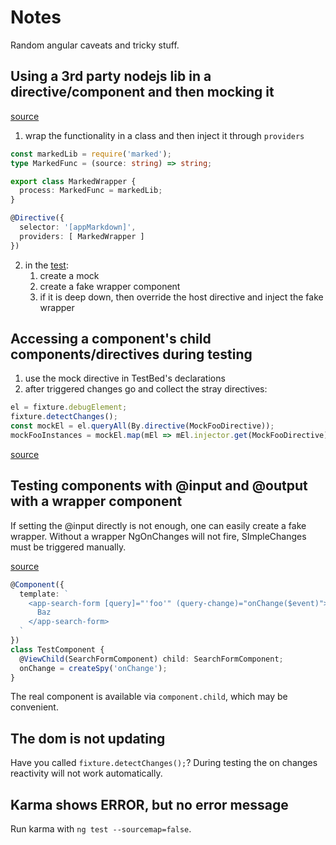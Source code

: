 # Notes

Random angular caveats and tricky stuff.

## Using a 3rd party nodejs lib in a directive/component and then mocking it

[source](./src/app/directives/markdown.directive.ts)

1. wrap the functionality in a class and then inject it through `providers`

```typescript
const markedLib = require('marked');
type MarkedFunc = (source: string) => string;

export class MarkedWrapper {
  process: MarkedFunc = markedLib;
}

@Directive({
  selector: '[appMarkdown]',
  providers: [ MarkedWrapper ]
})
```

2. in the [test](./src/app/directives/markdown.directive.spec.ts):
   1. create a mock
   2. create a fake wrapper component
   3. if it is deep down, then override the host directive and inject the fake wrapper

## Accessing a component's child components/directives during testing

1. use the mock directive in TestBed's declarations
2. after triggered changes go and collect the stray directives:

```typescript
el = fixture.debugElement;
fixture.detectChanges();
const mockEl = el.queryAll(By.directive(MockFooDirective));
mockFooInstances = mockEl.map(mEl => mEl.injector.get(MockFooDirective));
```

[source](./src/app/components/repo-item/repo-item.component.spec.ts)

## Testing components with @input and @output with a wrapper component

If setting the @input directly is not enough, one can easily create a fake wrapper.
Without a wrapper NgOnChanges will not fire, SImpleChanges must be triggered manually.

[source](./src/app/components/search-form/search-form.component.spec.ts)

```typescript
@Component({
  template: `
    <app-search-form [query]="'foo'" (query-change)="onChange($event)">
      Baz
    </app-search-form>
  `
})
class TestComponent {
  @ViewChild(SearchFormComponent) child: SearchFormComponent;
  onChange = createSpy('onChange');
}
```

The real component is available via `component.child`, which may be convenient.

## The dom is not updating

Have you called `fixture.detectChanges();`? During testing the on changes reactivity
will not work automatically.

## Karma shows ERROR, but no error message

Run karma with `ng test --sourcemap=false`.
